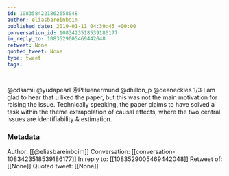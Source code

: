 ```yaml
---
id: 1083584221862658048
author: eliasbareinboim
published_date: 2019-01-11 04:39:45 +00:00
conversation_id: 1083423518539186177
in_reply_to: 1083529005469442048
retweet: None
quoted_tweet: None
type: tweet
tags:

---
```


@cdsamii @yudapearl @PHuenermund @dhillon_p @deaneckles 1/3 I am glad to hear that u liked the paper,  but this was not the main motivation for raising the issue. Technically speaking, the paper claims to have solved a task within the theme extrapolation of causal effects, where the two central issues are identifiability &amp; estimation.

### Metadata

Author: [[@eliasbareinboim]]
Conversation: [[conversation-1083423518539186177]]
In reply to: [[1083529005469442048]]
Retweet of: [[None]]
Quoted tweet: [[None]]
